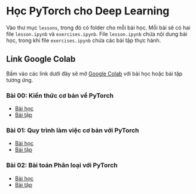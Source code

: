 <!-- markdownlint-disable MD013 -->
# Học PyTorch cho Deep Learning

Vào thư mục `lessons`, trong đó có folder cho mỗi bài học. Mỗi bài sẽ có hai file `lesson.ipynb` và `exercises.ipynb`. File `lesson.ipynb` chứa nội dung bài học, trong khi file `exercises.ipynb` chứa các bài tập thực hành.

## Link Google Colab

Bấm vào các link dưới đây sẽ mở [Google Colab](https://colab.research.google.com/) với bài học hoặc bài tập tương ứng.

### Bài 00: Kiến thức cơ bản về PyTorch

- [Bài học](https://colab.research.google.com/github/kilkuwu/pytorch-deep-learning/blob/main/lessons/00/lesson.ipynb)
- [Bài tập](https://colab.research.google.com/github/kilkuwu/pytorch-deep-learning/blob/main/lessons/00/exercises.ipynb)

### Bài 01: Quy trình làm việc cơ bản với PyTorch

- [Bài học](https://colab.research.google.com/github/kilkuwu/pytorch-deep-learning/blob/main/lessons/01/lesson.ipynb)
- [Bài tập](https://colab.research.google.com/github/kilkuwu/pytorch-deep-learning/blob/main/lessons/01/exercises.ipynb)

### Bài 02: Bài toán Phân loại với PyTorch

- [Bài học](https://colab.research.google.com/github/kilkuwu/pytorch-deep-learning/blob/main/lessons/02/lesson.ipynb)
- [Bài tập](https://colab.research.google.com/github/kilkuwu/pytorch-deep-learning/blob/main/lessons/02/exercises.ipynb)
